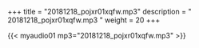 +++
title = "20181218_pojxr01xqfw.mp3"
description = " 20181218_pojxr01xqfw.mp3 "
weight = 20
+++

{{< myaudio01 mp3="20181218_pojxr01xqfw.mp3" >}}

